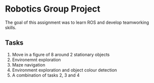 # Robotics Group Project

The goal of this assignment was to learn ROS and develop teamworking skills.

## Tasks

1. Move in a figure of 8 around 2 stationary objects
2. Environemnt exploration
3. Maze navigation
4. Environment exploration and object colour detection 
5. A combination of tasks 2, 3 and 4
